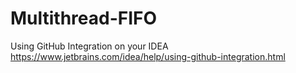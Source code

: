 # Multithread-FIFO


Using GitHub Integration on your IDEA
https://www.jetbrains.com/idea/help/using-github-integration.html

